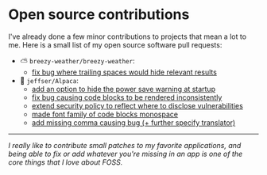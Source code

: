 # Open source contributions

I've already done a few minor contributions to projects that mean a lot to me.
Here is a small list of my open source software pull requests:

- ⛅ `breezy-weather/breezy-weather`:
    - [fix bug where trailing spaces would hide relevant results](https://github.com/breezy-weather/breezy-weather/pull/1210)
- 🦙 `jeffser/Alpaca`:
    - [add an option to hide the power save warning at startup](https://github.com/Jeffser/Alpaca/pull/282)
    - [fix bug causing code blocks to be rendered inconsistently](https://github.com/Jeffser/Alpaca/pull/530)
    - [extend security policy to reflect where to disclose vulnerabilities](https://github.com/Jeffser/Alpaca/pull/527)
    - [made font family of code blocks monospace](https://github.com/Jeffser/Alpaca/pull/284)
    - [add missing comma causing bug (+ further specify translator)](https://github.com/Jeffser/Alpaca/pull/529)

---

*I really like to contribute small patches to my favorite applications, and being*
*able to fix or add whatever you're missing in an app is one of the core things that*
*I love about FOSS.*
